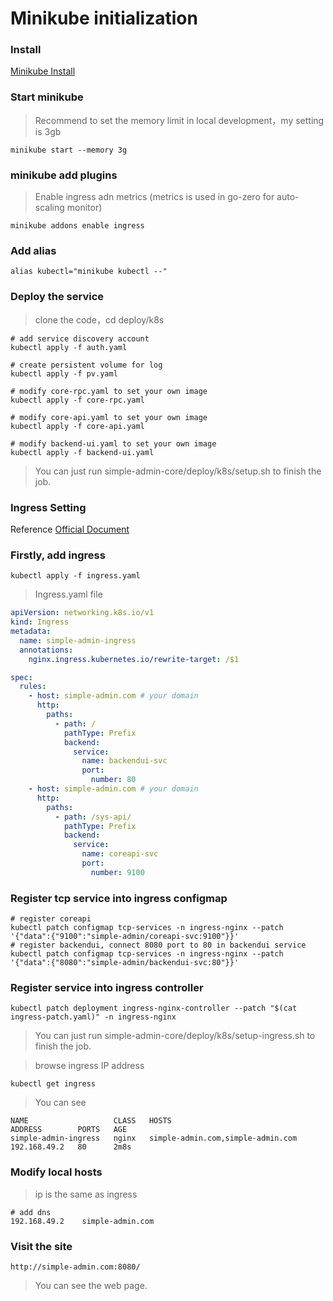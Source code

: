 # Minikube initialization

### Install

[Minikube Install](https://minikube.sigs.k8s.io/docs/start/)


### Start minikube
> Recommend to set the memory limit in local development，my setting is 3gb

```shell
minikube start --memory 3g
```

### minikube add plugins
> Enable ingress adn metrics (metrics is used in go-zero for auto-scaling monitor)

```shell
minikube addons enable ingress
```

### Add alias
```shell
alias kubectl="minikube kubectl --"
```

### Deploy the service
> clone the code，cd deploy/k8s

```shell
# add service discovery account
kubectl apply -f auth.yaml

# create persistent volume for log
kubectl apply -f pv.yaml

# modify core-rpc.yaml to set your own image
kubectl apply -f core-rpc.yaml

# modify core-api.yaml to set your own image
kubectl apply -f core-api.yaml

# modify backend-ui.yaml to set your own image
kubectl apply -f backend-ui.yaml
```

> You can just run simple-admin-core/deploy/k8s/setup.sh to finish the job.

### Ingress Setting
Reference [Official Document](https://minikube.sigs.k8s.io/docs/tutorials/nginx_tcp_udp_ingress/)

### Firstly, add ingress

```shell
kubectl apply -f ingress.yaml
```
> Ingress.yaml file

```yaml
apiVersion: networking.k8s.io/v1
kind: Ingress
metadata:
  name: simple-admin-ingress
  annotations:
    nginx.ingress.kubernetes.io/rewrite-target: /$1

spec:
  rules:
    - host: simple-admin.com # your domain
      http:
        paths:
          - path: /
            pathType: Prefix
            backend:
              service:
                name: backendui-svc
                port:
                  number: 80
    - host: simple-admin.com # your domain
      http:
        paths:
          - path: /sys-api/
            pathType: Prefix
            backend:
              service:
                name: coreapi-svc
                port:
                  number: 9100
```

### Register tcp service into ingress configmap 

```shell
# register coreapi
kubectl patch configmap tcp-services -n ingress-nginx --patch '{"data":{"9100":"simple-admin/coreapi-svc:9100"}}'
# register backendui, connect 8080 port to 80 in backendui service
kubectl patch configmap tcp-services -n ingress-nginx --patch '{"data":{"8080":"simple-admin/backendui-svc:80"}}'
```

### Register service into  ingress controller
```shell
kubectl patch deployment ingress-nginx-controller --patch "$(cat ingress-patch.yaml)" -n ingress-nginx

```

> You can just run simple-admin-core/deploy/k8s/setup-ingress.sh to finish the job.

> browse ingress IP address 

```shell
kubectl get ingress
```
> You can see

```shell
NAME                   CLASS   HOSTS                               ADDRESS        PORTS   AGE
simple-admin-ingress   nginx   simple-admin.com,simple-admin.com   192.168.49.2   80      2m8s
```

### Modify local hosts
> ip is the same as ingress 

```shell
# add dns
192.168.49.2    simple-admin.com
```

### Visit the site

```shell
http://simple-admin.com:8080/
```

> You can see the web page.

